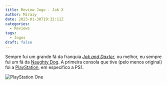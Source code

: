 ```yaml
---
title: Review Jogo - Jak X
author: Miraiy
date: 2023-01-30T19:32:11Z
categories:
  - Reviews
tags:
  - Jogos
draft: false
---
```


Sempre fui um grande fã da franquia [*Jak and Daxter*](https://en.wikipedia.org/wiki/Jak_and_Daxter), ou melhor, eu sempre fui um fã da [Naughty Dog](https://en.wikipedia.org/wiki/Naughty_Dog). A primeira consola que tive (pelo menos original) foi a [PlayStation](https://en.wikipedia.org/wiki/PlayStation_(console)), em específico a PS1.

![PlayStation One](https://upload.wikimedia.org/wikipedia/commons/6/63/PSone-Console-Set-NoLCD.jpg)